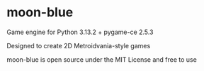 # moon-blue

Game engine for Python 3.13.2 + pygame-ce 2.5.3

Designed to create 2D Metroidvania-style games

moon-blue is open source under the MIT License and free to use
